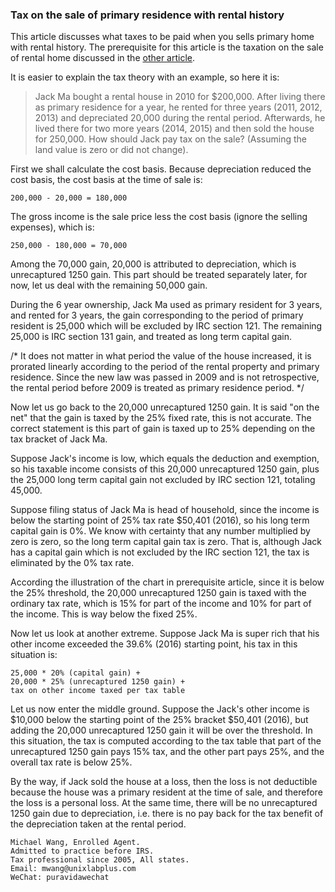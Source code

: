 ### Tax on the sale of primary residence with rental history

This article discusses what taxes to be paid when you sells primary home
with rental history. The prerequisite for this article is the taxation
on the sale of rental home discussed in the
[other article](https://github.com/michaelxwang/tax/blob/master/sale-of-rental-home.md).

It is easier to explain the tax theory with an example, so here it is:

>Jack Ma bought a rental house in 2010 for $200,000. After living there
>as primary residence for a year, he rented for three years (2011, 2012,
>2013) and depreciated 20,000 during the rental period. Afterwards, he
>lived there for two more years (2014, 2015) and then sold the house for
>250,000. How should Jack pay tax on the sale? (Assuming the land value
>is zero or did not change).

First we shall calculate the cost basis. Because depreciation reduced
the cost basis, the cost basis at the time of sale is:

```200,000 - 20,000 = 180,000```

The gross income is the sale price less the cost basis (ignore the
selling expenses), which is:

```250,000 - 180,000 = 70,000```

Among the 70,000 gain, 20,000 is attributed to depreciation, which is
unrecaptured 1250 gain.  This part should be treated separately later,
for now, let us deal with the remaining 50,000 gain.

During the 6 year ownership, Jack Ma used as primary resident for 3
years, and rented for 3 years, the gain corresponding to the period
of primary resident is 25,000 which will be excluded by IRC section
121. The remaining 25,000 is IRC section 131 gain, and treated as long
term capital gain.

/* It does not matter in what period the value of the house increased,
it is prorated linearly according to the period of the rental property
and primary residence. Since the new law was passed in 2009 and is
not retrospective, the rental period before 2009 is treated as primary
residence period. */

Now let us go back to the 20,000 unrecaptured 1250 gain. It is said
"on the net" that the gain is taxed by the 25% fixed rate, this is not
accurate. The correct statement is this part of gain is taxed up to 25%
depending on the tax bracket of Jack Ma.

Suppose Jack's income is low, which equals the deduction and exemption,
so his taxable income consists of this 20,000 unrecaptured 1250 gain,
plus the 25,000 long term capital gain not excluded by IRC section 121,
totaling 45,000.

Suppose filing status of Jack Ma is head of household, since the
income is below the starting point of 25% tax rate \$50,401 (2016),
so his long term capital gain is 0%.  We know with certainty that any
number multiplied by zero is zero, so the long term capital gain tax is
zero. That is, although Jack has a capital gain which is not excluded
by the IRC section 121, the tax is eliminated by the 0% tax rate.

According the illustration of the chart in prerequisite article, since it
is below the 25% threshold, the 20,000 unrecaptured 1250 gain is taxed
with the ordinary tax rate, which is 15% for part of the income and 10%
for part of the income. This is way below the fixed 25%.

Now let us look at another extreme. Suppose Jack Ma is super rich that
his other income exceeded the 39.6% (2016) starting point, his tax in
this situation is:

```
25,000 * 20% (capital gain) + 
20,000 * 25% (unrecaptured 1250 gain) + 
tax on other income taxed per tax table
```

Let us now enter the middle ground. Suppose the Jack's other income is
\$10,000 below the starting point of the 25% bracket $50,401 (2016), but
adding the 20,000 unrecaptured 1250 gain it will be over the threshold. In
this situation, the tax is computed according to the tax table that part
of the unrecaptured 1250 gain pays 15% tax, and the other part pays 25%,
and the overall tax rate is below 25%.

By the way, if Jack sold the house at a loss, then the loss is not
deductible because the house was a primary resident at the time of sale,
and therefore the loss is a personal loss. At the same time, there will
be no unrecaptured 1250 gain due to depreciation, i.e. there is no pay back
for the tax benefit of the depreciation taken at the rental period.

```
Michael Wang, Enrolled Agent.
Admitted to practice before IRS.
Tax professional since 2005, All states.
Email: mwang@unixlabplus.com
WeChat: puravidawechat
```
